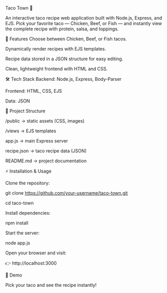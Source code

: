 Taco Town 🌮

An interactive taco recipe web application built with Node.js, Express, and EJS.
Pick your favorite taco — Chicken, Beef, or Fish — and instantly view the complete recipe with protein, salsa, and toppings.

🚀 Features
Choose between Chicken, Beef, or Fish tacos.

Dynamically render recipes with EJS templates.

Recipe data stored in a JSON structure for easy editing.

Clean, lightweight frontend with HTML and CSS.

🛠 Tech Stack
Backend: Node.js, Express, Body-Parser

Frontend: HTML, CSS, EJS

Data: JSON

📂 Project Structure

/public        → static assets (CSS, images)

/views         → EJS templates

app.js         → main Express server

recipe.json    → taco recipe data (JSON)

README.md      → project documentation

⚡ Installation & Usage

Clone the repository:

git clone https://github.com/your-username/taco-town.git

cd taco-town

Install dependencies:

npm install

Start the server:

node app.js

Open your browser and visit:

👉 http://localhost:3000

📸 Demo

Pick your taco and see the recipe instantly!

